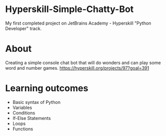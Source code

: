 # Hyperskill-Simple-Chatty-Bot
My first completed project on JetBrains Academy - Hyperskill "Python Developer" track.   
# About
Creating a simple console chat bot that will do wonders and can play some word and number games.
https://hyperskill.org/projects/97?goal=391
# Learning outcomes
- Basic syntax of Python
- Variables
- Conditions
- If-Else Statements
- Loops
- Functions
